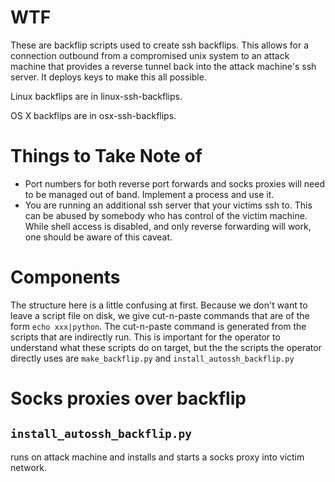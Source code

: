 # WTF

These are backflip scripts used to create ssh backflips. This allows
for a connection outbound from a compromised unix system to an attack
machine that provides a reverse tunnel back into the attack machine's
ssh server. It deploys keys to make this all possible.

Linux backflips are in linux-ssh-backflips.

OS X backflips are in osx-ssh-backflips.

# Things to Take Note of

* Port numbers for both reverse port forwards and socks proxies will
  need to be managed out of band. Implement a process and use it.
* You are running an additional ssh server that your victims ssh
  to. This can be abused by somebody who has control of the victim
  machine. While shell access is disabled, and only reverse forwarding
  will work, one should be aware of this caveat.

# Components

The structure here is a little confusing at first. Because we don't
want to leave a script file on disk, we give cut-n-paste commands that
are of the form `echo xxx|python`. The cut-n-paste command is
generated from the scripts that are indirectly run. This is important
for the operator to understand what these scripts do on target, but
the the scripts the operator directly uses are `make_backflip.py` and
`install_autossh_backflip.py`

# Socks proxies over backflip

## `install_autossh_backflip.py`

runs on attack machine and installs and starts a socks proxy into victim network.